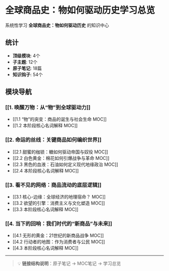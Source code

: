 # 全球商品史：物如何驱动历史学习总览

系统性学习 **全球商品史：物如何驱动历史** 的知识中心

## 统计

- **顶级模块**: 4个
- **子主题**: 12个
- **原子笔记**: 18篇
- **知识钩子**: 54个

## 模块导航

### [[1. 唤醒万物：从“物”到全球驱动力]]

- [[1.1 “物”的突变：商品的诞生与社会生命 MOC]]
- [[1.2 本阶段核心名词解释 MOC]]

### [[2. 命运的丝线：关键商品如何编织世界]]

- [[2.1 甜蜜的枷锁：糖如何驱动帝国与奴役 MOC]]
- [[2.2 白色黄金：棉花如何引爆战争与革命 MOC]]
- [[2.3 黑色的血液：石油如何定义现代地缘政治 MOC]]
- [[2.4 本阶段核心名词解释 MOC]]

### [[3. 看不见的网络：商品流动的底层逻辑]]

- [[3.1 核心-边缘：全球经济的地理宿命？ MOC]]
- [[3.2 欲望的引擎：消费主义与文化塑造 MOC]]
- [[3.3 本阶段核心名词解释 MOC]]

### [[4. 当下的回响：我们时代的“新商品”与未来]]

- [[4.1 无形的黄金：21世纪的新商品战争 MOC]]
- [[4.2 行动者的地图：作为消费者与公民 MOC]]
- [[4.3 本阶段核心名词解释 MOC]]

---

> 💡 **链接结构说明**：原子笔记 → MOC笔记 → 学习总览
